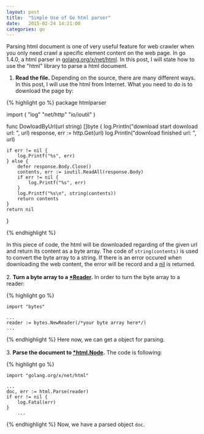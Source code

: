 ```yaml
---
layout: post
title:  "Simple Use of Go html parser"
date:   2015-02-24 14:21:00
categories: go
---
```


Parsing html document is one of very useful feature for web crawler when you only need crawl a specific element content on the web page. In go 1.4.0, a html parser in [golang.org/x/net/html](https://godoc.org/golang.org/x/net/html). In this post, I will state how to use the "html" library to parse a html document.
 
1. **Read the file.** Depending on the source, there are many different ways. In this post, I will use the html from Internet. What you need to do is to download the page by: 

{% highlight go %}
package htmlparser

import (
	"log"
	"net/http"
	"io/ioutil"
)


func DowloadByUrl(url string) []byte {
	log.Println("download start download url: ", url)
	response, err := http.Get(url)
	log.Println("download finished url: ", url)

	if err != nil {
		log.Printf("%s", err)
	} else {
		defer response.Body.Close()
		contents, err := ioutil.ReadAll(response.Body)
		if err != nil {
			log.Printf("%s", err)
		}
		log.Printf("%s\n", string(contents))
		return contents
	}
	return nil
}

{% endhighlight %}

In this piece of code, the html will be downloaded regarding of the given url and return its content as a byte array. The code of ```string(contents)``` is used to convert the byte array to a string. If there is an error occured when downloading the web content, the error will be record and a [nil](http://stackoverflow.com/questions/4217864/null-value-in-golang) is returned.<br/><br/>
2. **Turn a byte array to a [\*Reader](http://golang.org/pkg/bytes/#Reader).** In order to turn the byte array to a reader:

{% highlight go %}

	import "bytes"

	...
	reader := bytes.NewReader(/*your byte array here*/)
	...

{% endhighlight %}
Here now, we can get a object for parsing.<br/><br/>
3. **Parse the document to [\*html.Node](https://www.godoc.org/golang.org/x/net/html#Node).** The code is following:

{% highlight go %}

	import "golang.org/x/net/html"

	...
	doc, err := html.Parse(reader)
	if err != nil {
		log.Fatal(err)
	}
    	...

{% endhighlight %}
Now, we have a parsed object ```doc```.